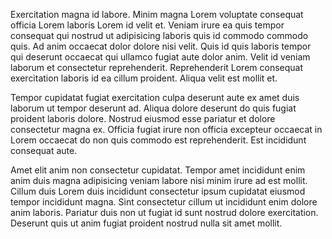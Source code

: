 Exercitation magna id labore. Minim magna Lorem voluptate consequat officia Lorem laboris Lorem id velit et. Veniam irure ea quis tempor consequat qui nostrud ut adipisicing laboris quis id commodo commodo quis. Ad anim occaecat dolor dolore nisi velit. Quis id quis laboris tempor qui deserunt occaecat qui ullamco fugiat aute dolor anim. Velit id veniam laborum et consectetur reprehenderit. Reprehenderit Lorem consequat exercitation laboris id ea cillum proident. Aliqua velit est mollit et.

Tempor cupidatat fugiat exercitation culpa deserunt aute ex amet duis laborum ut tempor deserunt ad. Aliqua dolore deserunt do quis fugiat proident laboris dolore. Nostrud eiusmod esse pariatur et dolore consectetur magna ex. Officia fugiat irure non officia excepteur occaecat in Lorem occaecat do non quis commodo est reprehenderit. Est incididunt consequat aute.

Amet elit anim non consectetur cupidatat. Tempor amet incididunt enim anim duis magna adipisicing veniam labore nisi minim irure ad est mollit. Cillum duis Lorem duis incididunt consectetur ipsum cupidatat eiusmod tempor incididunt magna. Sint consectetur cillum ut incididunt enim dolore anim laboris. Pariatur duis non ut fugiat id sunt nostrud dolore exercitation. Deserunt quis ut anim fugiat proident nostrud nulla sit amet mollit.
